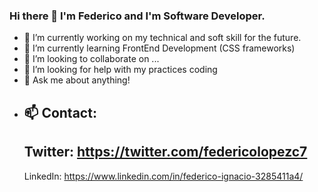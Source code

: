 ### Hi there 👋 I'm Federico and I'm Software Developer.

<!--
**FdI96/FdI96** is a ✨ _special_ ✨ repository because its `README.md` (this file) appears on your GitHub profile.

Here are some ideas to get you started: -->

- 🔭 I’m currently working on my technical and soft skill for the future.
- 🌱 I’m currently learning FrontEnd Development (CSS frameworks)
- 👯 I’m looking to collaborate on ...
- 🤔 I’m looking for help with my practices coding
- 💬 Ask me about anything!
- 📫 Contact:
    ---
    Twitter: https://twitter.com/federicolopezc7
    ---
    LinkedIn: https://www.linkedin.com/in/federico-ignacio-3285411a4/
<!-- 😄 Pronouns: 
- ⚡ Fun fact: ...
-->
